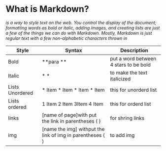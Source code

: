 # What is Markdown?
*is a way to style text on the web. You control the display of the document; formatting words as bold or italic,
adding images, and creating lists are just a few of the things we can do with Markdown. Mostly, Markdown is just regular
text with a few non-alphabetic characters thrown in*

| Style | Syntax | Description |
| ---  | --- | ----------- |
| Bold | **para ** | put a word between 4 stars to be bold |
| Italic | * * | to make the text italicized |
| Lists Unordered | * Item * Item  * Item * Item | this for unorderd list |
| Lists ordered | 1 Item 2 Item 3Item 4 Item | this for orderd list |
| links | [name of page]with put the link in parentheses ( ) | for shring links |
| img | [name the img] withput the link of img in parentheses ( ) | to add img |
